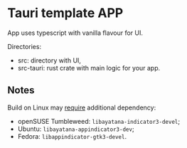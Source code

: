 # Tauri template APP

App uses typescript with vanilla flavour for UI.

Directories:

- src: directory with UI,
- src-tauri: rust crate with main logic for your app.

## Notes

Build on Linux may [require](https://github.com/tauri-apps/tauri/issues/5175) additional dependency:

- openSUSE Tumbleweed: `libayatana-indicator3-devel`;
- Ubuntu: `libayatana-appindicator3-dev`;
- Fedora: `libappindicator-gtk3-devel`.


